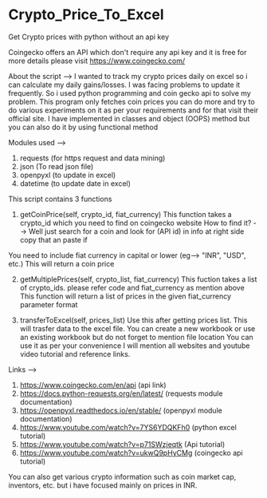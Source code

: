 # Crypto_Price_To_Excel

Get Crypto prices with python without an api key

Coingecko offers an API which don't require any api key and it is free for more details please visit
https://www.coingecko.com/

About the script -->
I wanted to track my crypto prices daily on excel so i can calculate my daily gains/losses. I was facing problems to update it frequently.
So i used python programming and coin gecko api to solve my problem.
This program only fetches coin prices you can do more and try to do various experiments on it as per your requirements and for that visit their official site.
I have implemented in classes and object (OOPS) method but you can also do it by using functional method

Modules used -->
1) requests (for https request and data mining)
2) json (To read json file)
3) openpyxl (to update in excel)
4) datetime (to update date in excel)

This script contains 3 functions

1) getCoinPrice(self, crypto_id, fiat_currency)
This function takes a crypto_id which you need to find on coingecko website
How to find it? --> Well just search for a coin and look for (API id) in info at right side copy that an paste if

You need to include fiat currency in capital or lower (eg--> "INR", "USD", etc.)
This will return a coin price 

2) getMultiplePrices(self, crypto_list, fiat_currency) 
This fuction takes a list of crypto_ids. please refer code and fiat_currency as mention above
This function will return a list of prices in the given fiat_currency parameter format

3) transferToExcel(self, prices_list)
Use this after getting prices list.
This will trasfer data to the excel file.
You can create a new workbook or use an existing workbook but do not forget to mention file location
You can use it as per your convenience I will mention all websites and youtube video tutorial and reference links.

Links -->
1) https://www.coingecko.com/en/api (api link)
2) https://docs.python-requests.org/en/latest/ (requests module documentation)
3) https://openpyxl.readthedocs.io/en/stable/ (openpyxl module documentation)
4) https://www.youtube.com/watch?v=7YS6YDQKFh0 (python excel tutorial)
5) https://www.youtube.com/watch?v=p71SWzjeqtk (Api tutorial)
6) https://www.youtube.com/watch?v=ukwQ9pHyCMg (coingecko api tutorial)

You can also get various crypto information such as coin market cap, inventors, etc. but i have focused mainly on prices in INR.
